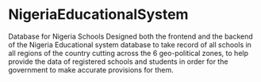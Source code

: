 # NigeriaEducationalSystem
Database for Nigeria Schools
Designed both the frontend and the backend of the Nigeria Educational system database to take record of all schools in all regions of the country cutting across the 6 geo-political zones, to help provide the data of registered schools and students in order for the government to make accurate provisions for them.

